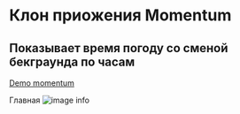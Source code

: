 # Клон приожения Momentum

## Показывает время погоду со сменой бекграунда по часам

[Demo momentum](https://anzhelaabitova.github.io/momentum/)

Главная ![image info](https://anzhelaabitova.github.io/momentum/assets/images/screenshot.png)
 